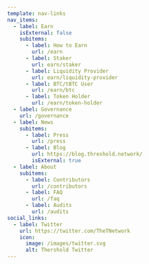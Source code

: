 ```yaml
---
template: nav-links
nav_items:
  - label: Earn
    isExternal: false
    subitems:
      - label: How to Earn
        url: /earn
      - label: Staker
        url: earn/staker
      - label: Liquidity Provider
        url: earn/liquidity-provider
      - label: BTC/tBTC User
        url: /earn/btc
      - label: Token Holder
        url: /earn/token-holder
  - label: Governance
    url: /governance
  - label: News
    subitems:
      - label: Press
        url: /press
      - label: Blog
        url: https://blog.threshold.network/
        isExternal: true
  - label: About
    subitems:
      - label: Contributors
        url: /contributors
      - label: FAQ
        url: /faq
      - label: Audits
        url: /audits
social_links:
  - label: Twitter
    url: https://twitter.com/TheTNetwork
    icon:
      image: /images/twitter.svg
      alt: Thershold Twitter
---
```

